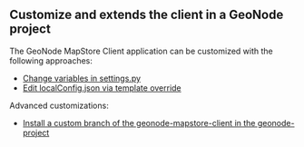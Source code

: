 
## Customize and extends the client in a GeoNode project

The GeoNode MapStore Client application can be customized with the following approaches: 

- [Change variables in settings.py](settings-variables.md)
- [Edit localConfig.json via template override](override-local-config.md)

Advanced customizations:
- [Install a custom branch of the geonode-mapstore-client in the geonode-project](custom-branch.md)
